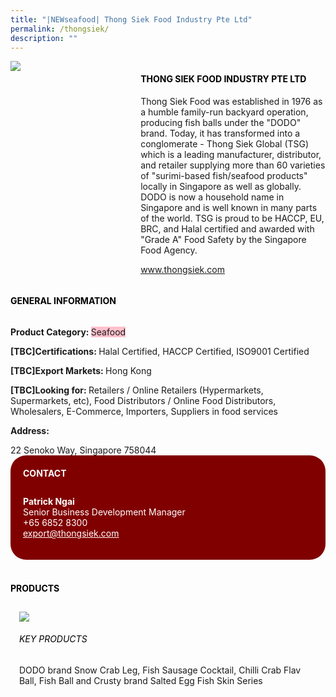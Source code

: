 ```yaml
---
title: "|NEWseafood| Thong Siek Food Industry Pte Ltd"
permalink: /thongsiek/
description: ""
---
```

<head>
	<div class="flex-paragraph">
		<!--hi there! this is a comment and will provide you with instructional guides-->
		<!--insert booth number here!-->
		<p style="text-transform: uppercase"></p></div>
			<div class="flex-container" style="display: flex; flex-wrap: wrap;">
				<!--insert DOWNLOAD link of company logo between the " marks!-->
			<div class="card sgds" style="flex: 1 1 40%; display: block;"><img src="https://doc-0c-3s-docs.googleusercontent.com/docs/securesc/69isnljd6u5lkd2esi0uo09d7a1dfqf2/ujj61kskdf20l7rhgdn95sr5r8i5llao/1676208900000/12105796777324072886/12105796777324072886/1UKQZvWbkb9Ym0rq_QfMCs9oAhy2WzDrq?e=download&ax=AB85Z1BX-MdoSKqO_8mI4RcbBoLkIB6j-FkJoqM5QLNZq9pe6KzA9Ui7l8-gRgewMHlIPXj30Z8Z6rDl0nvR19RlhkVuELKOa8K29BttLrnLKqWNbIViPasz6I937qKjUzCdja15FqS-5SzJDrnQ2hNiO3qfOMzmlawQh5YTSdO0epVyxT9mMl-Rk9Jl8a-qjgOdQfdNgQJRdRUkzkAjNiL7RRVeeABbjw6NcRETdJ2ynL5H6xHdScMjYMU36KCq6kqedO_fC3nBGFPfnZvGlntsL7QYlJMpCDrxX2Qo0rROEVi60_cZa1j6O3SrBlyxWC804eThCn-XvOll8_MVER2tRUDx6wfms-H9rRRA3do-1vt83sHkejkr-dIv-HnsbK5RtqEWvcEYwbZnw5_IKYIMQIWi3EZhG3Bosm4VTsrImj0SzA2RqpEaOX63sHhafnQ2PTVF67Sa77QdPaQdFiZY6Kz9f4ol9n7uduAW2J7wwDYAXpLqtNoh0-Hd1a92d9jqu7dc8gBwI8C5twymepXpTVv12beyml6AiajyXdleFceAcSc8jPC_0r5eLekOamiL3c8mOYmtj6FO--tHY1GYW-k5mZ9k_YOikgPaeQoSMRrNvJW_N5QF790h7E5-ZLuCLyBBXUEGjaJS_6oUAdPT2KE-0EvCe8vrmMlix3MfNxBF-Ekjbb1C_MUZAsGYQlPFAba2LLTyfVxRRBSfNg-QoV2oqW18Kxvroi2NKmizELBIatdcIhCxLVNp49ekBoyipQZwLW1bRm6p2wcvHPNvFpWg-V8BmNtyzdG1amXs7RzfxVlp2E26Ri6wAEfLYSS58I0MtQAl2y-i2jcHKxQKjS6nDVZO5y9917ilxflxmBVnHUSxsvpU3obmG2EdDKDbBufxllWphGXdJKrXNPxAEQLsguOrtEYkrlM&uuid=0c1b2830-01e7-4160-8267-d8a14244a95d&authuser=0"></div>
	<div class="card-sgds" style="flex: 1 1 58%; display: block; margin-left: 3px">
		<h4 style="text-transform: uppercase; color: black;"><!--insert the exhibitor's name between the <b> tags here--><b>Thong Siek Food Industry Pte Ltd</b></h4><!--insert the exhibitor's description between the <p> tags here-->
		<p>Thong Siek Food was established in 1976 as a humble family-run
backyard operation, producing fish balls under the "DODO" brand.
Today, it has transformed into a conglomerate - Thong Siek Global
(TSG) which is a leading manufacturer, distributor, and retailer
supplying more than 60 varieties of "surimi-based fish/seafood
products" locally in Singapore as well as globally. DODO is now a
household name in Singapore and is well known in many parts of the
world. TSG is proud to be HACCP, EU, BRC, and Halal certified and
awarded with "Grade A" Food Safety by the Singapore Food Agency.</p>
		<!--insert the exhibitor's website link, making sure there is "https:// www." present please. make sure the entire https link goes in between the " marks-->
		<p><a href="www.thongsiek.com" target="_blank"><!--insert the www website link here (no need for https)-->www.thongsiek.com</a></p>
	</div>
</div>
</head>

<body>
	<h4 style="text-transform: uppercase; color: black;"><b>General Information</b></h4>
		<div class="flex-container" style="display: flex; flex-wrap: wrap;">
			<div class="card sgds" style="flex: 1 1 65%; display: block; align-self: stretch">
			<div class="flex-paragraph">
			<p><b>Product Category: </b><span style=" background-color: pink; border-radius: 10 px;"><!--insert the exhibitor's pdt cat between the <p> tags here-->Seafood</span></p> 
				<p><b>[TBC]Certifications: </b><!--insert all the exhibitor's certifications between the </b> and </p> here-->Halal Certified, HACCP Certified, ISO9001 Certified</p>
			<p><b>[TBC]Export Markets: </b><!--insert all the exhibitor's export markets between the </b> and </p> here-->Hong Kong</p>
			<p style="margin-bottom: 10px;"><b>[TBC]Looking for: </b><!--insert all the exhibitor's potential business partners between the </b> and </p> here-->Retailers / Online Retailers (Hypermarkets, Supermarkets, etc), Food Distributors / Online Food Distributors, Wholesalers, E-Commerce, Importers, Suppliers in food services</p><p><b>Address: </b><!--insert all the exhibitor's address the </b> and </p> here--></p> 22 Senoko Way, Singapore 758044
			</div>
		</div>
		<div class="card sgds" style="flex: 1 1 35%; padding: 10px; display: block; background-color: maroon; border-radius: 25px; align-self: center;">
		<h4 style="color: white; margin-top: 10px; margin-left: 10px;">CONTACT</h4>
		<div class="flex-paragraph">
			<!--replace with exhibitor's: -->
			<p style="padding: 10px; color: white;"><b><!-- POC name-->Patrick Ngai</b><br><!-- designation-->Senior Business Development Manager<br><!--contact number-->+65 6852 8300<br><!-- for linking purposes, insert their email after "mailto:"...--><a href="mailto:export@thongsiek.com" style="color: white;"><!--...and also include the display email before </a> here-->export@thongsiek.com</a></p>
		</div>
			</div>
		</div>
	<br>
		<h4 style="text-transform: uppercase; color: black;"><b>products</b></h4>
<div style="display: flex; flex-wrap: wrap;">
  <div class="card sgds" style="flex: 1 1 47%; margin: 10px; display: block;"><!--insert the exhibitor's DOWNLOAD image for product between the " marks here-->
	<div class="flex-image" style="display: block;"><img src="https://doc-0o-3s-docs.googleusercontent.com/docs/securesc/69isnljd6u5lkd2esi0uo09d7a1dfqf2/hik3ap7isho38qqtn6gar4oieq960fkf/1676208900000/12105796777324072886/12105796777324072886/1E-8sz5jmu1pLN4843ydZqbbko95LfuXt?e=download&ax=AB85Z1BNb_5bz4j6Bpc5EFSW-QKhk8rvdRcdtwnaMyF7EiP7W-86YzmwvhsX5H7TrrpPewZPxTsKseJRNI-LFszl1gY6Dp38whR1sWwd56IpwM1ipduEB2GTmzm-xHfoilgXzH2gxRcNFTR0ISbjCJ6y-wB3ABA3xmNOOxFn62Zmp_O4vN8BV4UIlqL340qeMSeQkt-KAagoaGl5afQw01EGsgNEsdRzoz9tD3wPFC1XbIGCd7Bc1drGYF-h4hXOw9yjL-QzaZoaQMdJIa2q-dtD14nahZa2py0R_denFv4QxvPzAT5RiZaD6BsZcKqwHxlFvmKWvIdlaQ3oU8RgITU3u3cLleyUImXmFpjiv0adhiuLnPkZsDIgD5KKPUZzX7yEHtid5R8Gjl56x13o9JPMYexjGJm_H_DWcCTNDlgcKA5w4_xnsLF_-YSvU5-8du98EyptCfx7lcjrOPHpfquyjP0IGFlXITGmGnNir7sAAIEavnSXA_mHnsOA2DUuw_HpoopINAKlO_Y_6qohM6l7wtOE9-Qzz19RmgHuMUBhW9aUYgUTo6kwmds-f7eY5y_KiA4yI8pVeXmxIsOAASRUrN5cOAiGQb5jUpwwhezOx5oiRenqKPfl_t9eI3S9PUymPYFDYdNfxcTo3UQlWCHOjhkX1Vqp5QAOfx5IzWO2xzyoScPwrE_sbFHGnPCjaVU-20IrQPnZpvK_eR9EoaYYDO91_4252zduyj-pc58MvpmGJaHr05OIP55NMnksSNy3t-Zm89MqL3A2jztERTBryGl8CHOn69oZjB3W4k8gWwnH3CT8ENZWNgU8i_hKB6weT0D2FQtTzFneTj0nfCsJatLKfM4do9TnjcrM3LIl0z_klsp902hZSGvBAxmiOGzC5GvX4X5gUG5UwLHU3S8VfKDPVMZYSm2_7_g&uuid=54c9f0c5-fbd7-4a76-9d82-b2a1d98267bd&authuser=0"></div>
	<div class="flex-paragraph">
		<h6 style="text-transform: uppercase; color: black;"><!--insert product name before </h6> and product description after <p>-->Key Products</h6>
DODO brand Snow Crab Leg, Fish Sausage Cocktail, Chilli Crab Flav
Ball, Fish Ball and Crusty brand Salted Egg Fish Skin Series


</p></div>